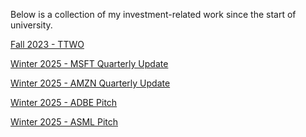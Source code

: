 Below is a collection of my investment-related work since the start of university.

[Fall 2023 - TTWO](https://github.com/bayewq/Work-Portfolio/blob/main/TTWO%20Pitch%20(Fall%202023).pdf)

[Winter 2025 - MSFT Quarterly Update](https://github.com/bayewq/Work-Portfolio/blob/main/MSFT%20Q2%20Update%20(Winter%202025).pdf)

[Winter 2025 - AMZN Quarterly Update](https://github.com/bayewq/Work-Portfolio/blob/main/AMZN%20Q4%20Update%20(Winter%202025).pdf)

[Winter 2025 - ADBE Pitch](https://github.com/bayewq/Work-Portfolio/blob/main/ADBE%20Pitch%20(Winter%202025).pdf)

[Winter 2025 - ASML Pitch](https://github.com/bayewq/Work-Portfolio/blob/main/ASML%20(Winter%202025).pdf)
